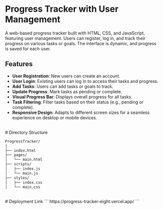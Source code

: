# Progress Tracker with User Management

A web-based progress tracker built with HTML, CSS, and JavaScript, featuring user management. Users can register, log in, and track their progress on various tasks or goals. The interface is dynamic, and progress is saved for each user.

## Features

- **User Registration**: New users can create an account.
- **User Login**: Existing users can log in to access their tasks and progress.
- **Add Tasks**: Users can add tasks or goals to track.
- **Update Progress**: Mark tasks as pending or complete.
- **Visual Progress Bar**: Displays overall progress for all tasks.
- **Task Filtering**: Filter tasks based on their status (e.g., pending or complete).
- **Responsive Design**: Adapts to different screen sizes for a seamless experience on desktop or mobile devices.

<br>
# Directory Structure

```bash
ProgressTracker/
│
├── index.html              
├── pages/                  
│   └── main.html          
├── scripts/                
│   ├── index.js
│   └── main.js
├── styles/                 
│   ├── index.css
│   └── main.css
```
<br>
# Deployment Link
```
https://progress-tracker-eight.vercel.app/
```
